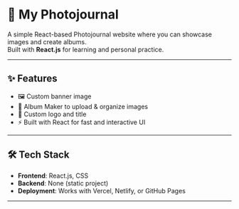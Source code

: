 # 📸 My Photojournal

A simple React-based Photojournal website where you can showcase images and create albums.  
Built with **React.js** for learning and personal practice.  

---

## ✨ Features
- 🖼️ Custom banner image  
- 📂 Album Maker to upload & organize images  
- 🎨 Custom logo and title  
- ⚡ Built with React for fast and interactive UI  

---

## 🛠️ Tech Stack
- **Frontend**: React.js, CSS  
- **Backend**: None (static project)  
- **Deployment**: Works with Vercel, Netlify, or GitHub Pages  

---
